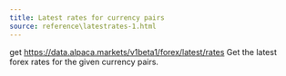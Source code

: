 ```yaml
---
title: Latest rates for currency pairs
source: reference\latestrates-1.html
---
```


get https://data.alpaca.markets/v1beta1/forex/latest/rates
Get the latest forex rates for the given currency pairs.
